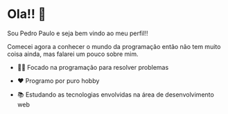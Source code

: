 
<!--
**PedroPaulo-jav/PedroPaulo-jav** is a ✨ _special_ ✨ repository because its `README.md` (this file) appears on your GitHub profile.
### Hi there 👋

Here are some ideas to get you started:

- 🔭 I’m currently working on ...
- 🌱 I’m currently learning ...
- 👯 Estou procurando colaborar em ...
- 🤔 Estou procurando ajuda com ...
- 💬 Ask me about ...
- 📫 How to reach me: ...
- 😄 Pronouns: ...
- ⚡ Fun fact: ...
-->

# Ola!! 👋

Sou Pedro Paulo e seja bem vindo ao meu perfil!!

Comecei agora a conhecer o mundo da programação então não tem muito coisa ainda, 
mas falarei um pouco sobre mim.

- :man_technologist: Focado na programação para resolver problemas

- ❤ Programo por puro hobby

- 📚 Estudando as tecnologias envolvidas na área de desenvolvimento web   



